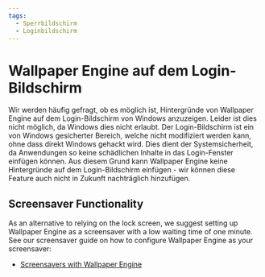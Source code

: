 ```yaml
---
tags:
  - Sperrbildschirm
  - Loginbildschirm
---
```


# Wallpaper Engine auf dem Login-Bildschirm

Wir werden häufig gefragt, ob es möglich ist, Hintergründe von Wallpaper Engine auf dem Login-Bildschirm von Windows anzuzeigen. Leider ist dies nicht möglich, da Windows dies nicht erlaubt. Der Login-Bildschirm ist ein von Windows gesicherter Bereich, welche nicht modifiziert werden kann, ohne dass direkt Windows gehackt wird. Dies dient der Systemsicherheit, da Anwendungen so keine schädlichen Inhalte in das Login-Fenster einfügen können. Aus diesem Grund kann Wallpaper Engine keine Hintergründe auf dem Login-Bildschirm einfügen - wir können diese Feature auch nicht in Zukunft nachträglich hinzufügen.

## Screensaver Functionality

As an alternative to relying on the lock screen, we suggest setting up Wallpaper Engine as a screensaver with a low waiting time of one minute. See our screensaver guide on how to configure Wallpaper Engine as your screensaver:

* [Screensavers with Wallpaper Engine](/functionality/screensaver.html)